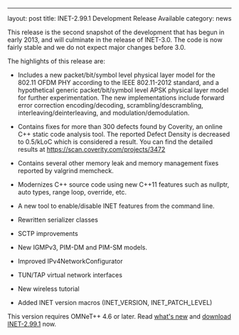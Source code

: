 ---
layout: post
title: INET-2.99.1 Development Release Available
category: news

This release is the second snapshot of the development that has begun in early 2013, and will culminate in the release of INET-3.0. The code is now fairly stable and we do not expect major changes before 3.0.

The highlights of this release are:

* Includes a new packet/bit/symbol level physical layer model for the 802.11 OFDM PHY according to the IEEE 802.11-2012 standard, and a hypothetical generic packet/bit/symbol level APSK physical layer model for further experimentation. The new implementations include forward error correction encoding/decoding, scrambling/descrambling, interleaving/deinterleaving, and modulation/demodulation.

* Contains fixes for more than 300 defects found by Coverity, an online C++ static code analysis tool. The reported Defect Density is decreased to 0.5/kLoC which is considered a result. You can find the detailed results at https://scan.coverity.com/projects/3472

* Contains several other memory leak and memory management fixes reported by valgrind memcheck.

* Modernizes C++ source code using new C++11 features such as nullptr, auto types, range loop, override, etc.

* A new tool to enable/disable INET features from the command line.

* Rewritten serializer classes

* SCTP improvements

* New IGMPv3, PIM-DM and PIM-SM models.

* Improved IPv4NetworkConfigurator

* TUN/TAP virtual network interfaces

* New wireless tutorial

* Added INET version macros (INET_VERSION, INET_PATCH_LEVEL)

This version requires OMNeT++ 4.6 or later. Read [what's new](https://github.com/inet-framework/inet/blob/v2.99.1/WHATSNEW) and [download INET-2.99.1](https://github.com/inet-framework/inet/releases/download/v2.99.1/inet-2.99.1-src.tgz) now.